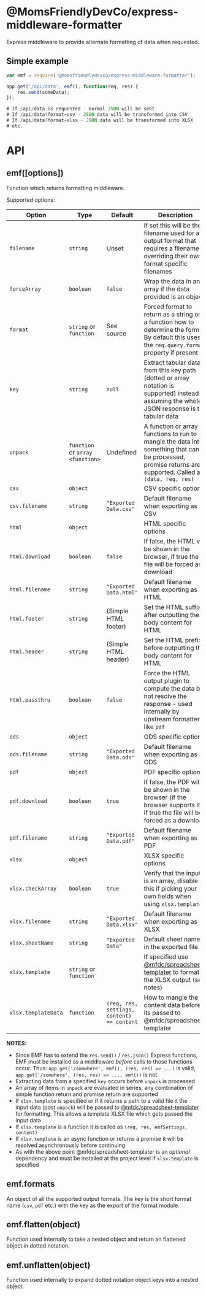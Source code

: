 @MomsFriendlyDevCo/express-middleware-formatter
===============================================
Express middleware to provide alternate formatting of data when requested.


Simple example
--------------

```javascript
var emf = require('@momsfriendlydevco/express-middleware-formatter');

app.get('/api/data', emf(), function(req, res) {
	res.send(someData);
});

# If /api/data is requested - normal JSON will be sent
# If /api/data?format=csv - JSON data will be transformed into CSV
# If /api/data?format=xlsx - JSON data will be transformed into XLSX
# etc.

```

API
===


emf([options])
--------------
Function which returns formatting middleware.

Supported options:

| Option           | Type                   | Default                | Description                                                                                       |
|------------------|------------------------|------------------------|---------------------------------------------------------------------------------------------------|
| `filename`       | `string`               | Unset                  | If set this will be the filename used for any output format that requires a filename, overriding their own format specific filenames |
| `forceArray`     | `boolean`              | `false`                | Wrap the data in an array if the data provided is an object                                       |
| `format`         | `string` or `function` | See source             | Forced format to return as a string or if a function how to determine the format. By default this uses the `req.query.format` property if present |
| `key`            | `string`               | `null`                 | Extract tabular data from this key path (dotted or array notation is supported) instead of assuming the whole JSON response is the tabular data |
| `unpack`         | `function` or `array <function>` | Undefined    | A function or array of functions to run to mangle the data into something that can be processed, promise returns are supported. Called as `(data, req, res)` |
| `csv`            | `object`               |                        | CSV specific options                                                                              |
| `csv.filename`   | `string`               | `"Exported Data.csv"`  | Default filename when exporting as CSV                                                            |
| `html`           | `object`               |                        | HTML specific options                                                                             |
| `html.download`  | `boolean`              | `false`                | If false, the HTML will be shown in the browser, if true the file will be forced as a download    |
| `html.filename`  | `string`               | `"Exported Data.html"` | Default filename when exporting as HTML                                                           |
| `html.footer`    | `string`               | (Simple HTML footer)   | Set the HTML suffix after outputting the body content for HTML                                    |
| `html.header`    | `string`               | (Simple HTML header)   | Set the HTML prefix before outputting the body content for HTML                                   |
| `html.passthru`  | `boolean`              | `false`                | Force the HTML output plugin to compute the data but not resolve the response - used internally by upstream formatters like `pdf` |
| `ods`            | `object`               |                        | ODS specific options                                                                              |
| `ods.filename`   | `string`               | `"Exported Data.ods"`  | Default filename when exporting as ODS                                                            |
| `pdf`            | `object`               |                        | PDF specific options                                                                              |
| `pdf.download`   | `boolean`              | `true`                 | If false, the PDF will be shown in the browser (if the browser supports it), if true the file will be forced as a download |
| `pdf.filename`   | `string`               | `"Exported Data.pdf"`  | Default filename when exporting as PDF                                                            |
| `xlsx`           | `object`               |                        | XLSX specific options                                                                             |
| `xlsx.checkArray`  | `boolean`            | `true`                 | Verify that the input is an array, disable this if picking your own fields when using `xlsx.template` |
| `xlsx.filename`  | `string`               | `"Exported Data.xlsx"` | Default filename when exporting as XLSX                                                           |
| `xlsx.sheetName` | `string`               | `"Exported Data"`      | Default sheet name in the exported file                                                           |
| `xlsx.template`  | `string` or `function` |                        | If specified use [@mfdc/spreadsheet-templater](https://github.com/MomsFriendlyDevCo/spreadsheet-templater) to format the XLSX output (see notes) |
| `xlsx.templateData` | `function`          | `(req, res, settings, content) => content` | How to mangle the content data before its passed to @mfdc/spreadsheet-templater |


**NOTES:**

* Since EMF has to extend the `res.send()` / `res.json()` Express functions, EMF must be installed as a middleware *before* calls to those functions occur. Thus: `app.get('/somwhere', emf(), (res, res) => ...)` is valid, `app.get('/somwhere', (res, res) => ..., emf())` is not.
* Extracting data from a specified `key` occurs before `unpack` is processed
* An array of items in `unpack` are evaluated in series, any combination of simple function return and promise return are supported
* If `xlsx.template` is specified or if it returns a path to a valid file it the input data (post `unpack`) will be passed to [@mfdc/spreadsheet-templater](https://github.com/MomsFriendlyDevCo/spreadsheet-templater) for formatting. This allows a template XLSX file which gets passed the input data
* If `xlsx.template` is a function it is called as `(req, res, emfSettings, content)`
* If `xlsx.template` is an async function or returns a promise it will be resolved asynchronously before continuing
* As with the above point @mfdc/spreadsheet-templater is an *optional* dependency and must be installed at the project level if `xlsx.template` is specified


emf.formats
-----------
An object of all the supported output formats. The key is the short format name (`csv`, `pdf` etc.) with the key as the export of the format module.


emf.flatten(object)
-------------------
Function used internally to take a nested object and return an flattened object in dotted notation.


emf.unflatten(object)
---------------------
Function used internally to expand dotted notation object keys into a nested object.
